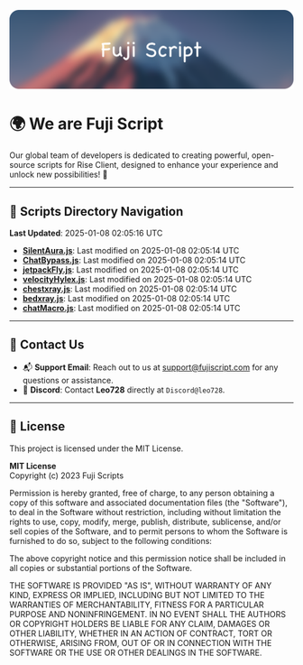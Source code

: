![Banner](.github/b.webp)

# 🌍 **We are Fuji Script**

Our global team of developers is dedicated to creating powerful, open-source scripts for Rise Client, designed to enhance your experience and unlock new possibilities! 🌟

---
<!-- SCRIPTS_NAVIGATION_START -->
## 📂 **Scripts Directory Navigation**

**Last Updated**: 2025-01-08 02:05:16 UTC

- **[SilentAura.js](scripts/SilentAura.js)**: Last modified on 2025-01-08 02:05:14 UTC
- **[ChatBypass.js](scripts/ChatBypass.js)**: Last modified on 2025-01-08 02:05:14 UTC
- **[jetpackFly.js](scripts/jetpackFly.js)**: Last modified on 2025-01-08 02:05:14 UTC
- **[velocityHylex.js](scripts/velocityHylex.js)**: Last modified on 2025-01-08 02:05:14 UTC
- **[chestxray.js](scripts/chestxray.js)**: Last modified on 2025-01-08 02:05:14 UTC
- **[bedxray.js](scripts/bedxray.js)**: Last modified on 2025-01-08 02:05:14 UTC
- **[chatMacro.js](scripts/chatMacro.js)**: Last modified on 2025-01-08 02:05:14 UTC

<!-- SCRIPTS_NAVIGATION_END -->

---

## 💬 **Contact Us**  
- 📬 **Support Email**: Reach out to us at [support@fujiscript.com](mailto:support@fujiscript.com) for any questions or assistance.  
- 💬 **Discord**: Contact **Leo728** directly at `Discord@leo728`.

---

## 📜 **License**

This project is licensed under the MIT License.  

**MIT License**  
Copyright (c) 2023 Fuji Scripts  

Permission is hereby granted, free of charge, to any person obtaining a copy of this software and associated documentation files (the "Software"), to deal in the Software without restriction, including without limitation the rights to use, copy, modify, merge, publish, distribute, sublicense, and/or sell copies of the Software, and to permit persons to whom the Software is furnished to do so, subject to the following conditions:  

The above copyright notice and this permission notice shall be included in all copies or substantial portions of the Software.  

THE SOFTWARE IS PROVIDED "AS IS", WITHOUT WARRANTY OF ANY KIND, EXPRESS OR IMPLIED, INCLUDING BUT NOT LIMITED TO THE WARRANTIES OF MERCHANTABILITY, FITNESS FOR A PARTICULAR PURPOSE AND NONINFRINGEMENT. IN NO EVENT SHALL THE AUTHORS OR COPYRIGHT HOLDERS BE LIABLE FOR ANY CLAIM, DAMAGES OR OTHER LIABILITY, WHETHER IN AN ACTION OF CONTRACT, TORT OR OTHERWISE, ARISING FROM, OUT OF OR IN CONNECTION WITH THE SOFTWARE OR THE USE OR OTHER DEALINGS IN THE SOFTWARE.  
